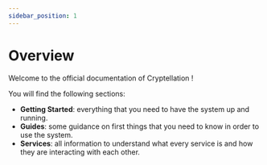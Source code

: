 ```yaml
---
sidebar_position: 1
---
```


# Overview

Welcome to the official documentation of Cryptellation !

You will find the following sections:
* **Getting Started**: everything that you need to have the system up and running.
* **Guides**: some guidance on first things that you need to know in order to use 
the system.
* **Services**: all information to understand what every service is and how
they are interacting with each other.
